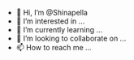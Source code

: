 - 👋 Hi, I’m @Shinapella
- 👀 I’m interested in ...
- 🌱 I’m currently learning ...
- 💞️ I’m looking to collaborate on ...
- 📫 How to reach me ...

<!---
Shinapella/Shinapella is a ✨ special ✨ repository because its `README.md` (this file) appears on your GitHub profile.
You can click the Preview link to take a look at your changes.
--->
